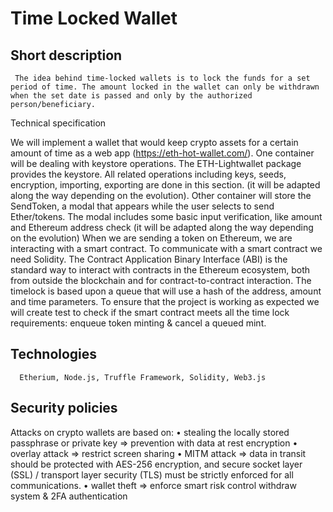 # Time Locked Wallet

## Short description

     The idea behind time-locked wallets is to lock the funds for a set period of time. The amount locked in the wallet can only be withdrawn when the set date is passed and only by the authorized person/beneficiary. 
Technical specification

We will implement a wallet that would keep crypto assets for a certain amount of time as a web app (https://eth-hot-wallet.com/).
     One container will be dealing with keystore operations. The ETH-Lightwallet package provides the keystore. All related operations including keys, seeds, encryption, importing, exporting are done in this section. (it will be adapted along the way depending on the evolution).
     Other container will store the SendToken, a modal that appears while the user selects to send Ether/tokens. The modal includes some basic input verification, like amount and Ethereum address check (it will be adapted along the way depending on the evolution)
     When we are sending a token on Ethereum, we are interacting with a smart contract. To communicate with a smart contract we need Solidity. The Contract Application Binary Interface (ABI) is the standard way to interact with contracts in the Ethereum ecosystem, both from outside the blockchain and for contract-to-contract interaction.
The timelock is based upon a queue that will use a hash of the address, amount and time parameters.
To ensure that the project is working  as expected we will create test to check if the smart contract meets all the time lock requirements: enqueue token minting & cancel a queued mint. 

## Technologies
      Etherium, Node.js, Truffle Framework, Solidity, Web3.js
 
## Security policies

Attacks on crypto wallets are based on:
•	stealing the locally stored passphrase or private key ⇒ prevention with data at rest encryption
•	overlay attack ⇒ restrict screen sharing
•	MITM attack ⇒ data in transit should be protected with AES-256 encryption, and secure socket layer (SSL) / transport layer security (TLS) must be strictly enforced for all communications.
•	wallet theft ⇒ enforce smart risk control withdraw system & 2FA authentication

